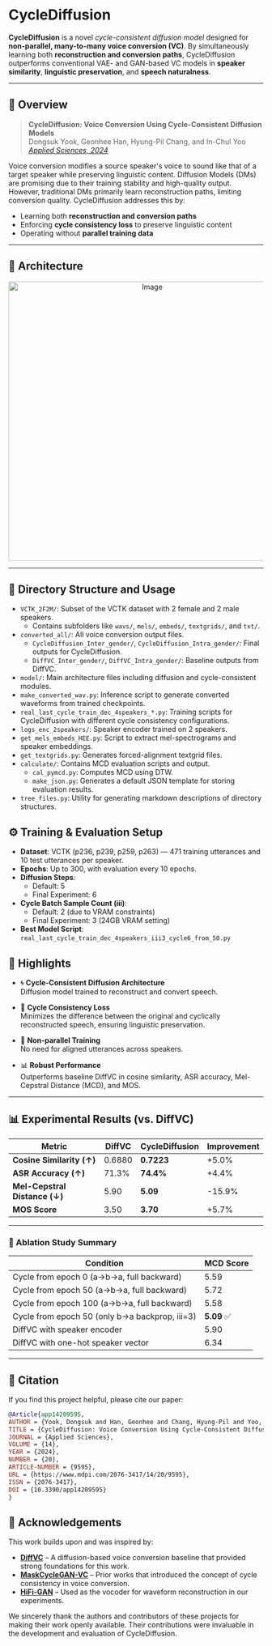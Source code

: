 # CycleDiffusion

**CycleDiffusion** is a novel *cycle-consistent diffusion model* designed for **non-parallel, many-to-many voice conversion (VC)**. By simultaneously learning both **reconstruction and conversion paths**, CycleDiffusion outperforms conventional VAE- and GAN-based VC models in **speaker similarity**, **linguistic preservation**, and **speech naturalness**.

---

## 📝 Overview

> **CycleDiffusion: Voice Conversion Using Cycle-Consistent Diffusion Models**  
> Dongsuk Yook, Geonhee Han, Hyung-Pil Chang, and In-Chul Yoo  
> [*Applied Sciences, 2024*](https://doi.org/10.3390/app14209595)

Voice conversion modifies a source speaker's voice to sound like that of a target speaker while preserving linguistic content. Diffusion Models (DMs) are promising due to their training stability and high-quality output. However, traditional DMs primarily learn reconstruction paths, limiting conversion quality. CycleDiffusion addresses this by:

- Learning both **reconstruction and conversion paths**
- Enforcing **cycle consistency loss** to preserve linguistic content
- Operating without **parallel training data**

---

## 🧠 Architecture

<p align="center">
  <img width="552" alt="Image" src="https://github.com/user-attachments/assets/d71929d9-e3d4-4e11-b205-f49208fa680b" />
</p>

---

## 📁 Directory Structure and Usage
- `VCTK_2F2M/`: Subset of the VCTK dataset with 2 female and 2 male speakers.
  - Contains subfolders like `wavs/`, `mels/`, `embeds/`, `textgrids/`, and `txt/`.
- `converted_all/`: All voice conversion output files.
  - `CycleDiffusion_Inter_gender/`, `CycleDiffusion_Intra_gender/`: Final outputs for CycleDiffusion.
  - `DiffVC_Inter_gender/`, `DiffVC_Intra_gender/`: Baseline outputs from DiffVC.
- `model/`: Main architecture files including diffusion and cycle-consistent modules.
- `make_converted_wav.py`: Inference script to generate converted waveforms from trained checkpoints.
- `real_last_cycle_train_dec_4speakers_*.py`: Training scripts for CycleDiffusion with different cycle consistency configurations.
- `logs_enc_2speakers/`: Speaker encoder trained on 2 speakers.
- `get_mels_embeds_HEE.py`: Script to extract mel-spectrograms and speaker embeddings.
- `get_textgrids.py`: Generates forced-alignment textgrid files.
- `calculate/`: Contains MCD evaluation scripts and output.
  - `cal_pymcd.py`: Computes MCD using DTW.
  - `make_json.py`: Generates a default JSON template for storing evaluation results.
- `tree_files.py`: Utility for generating markdown descriptions of directory structures.

## ⚙️ Training & Evaluation Setup
- **Dataset**: VCTK (p236, p239, p259, p263) — 471 training utterances and 10 test utterances per speaker.
- **Epochs**: Up to 300, with evaluation every 10 epochs.
- **Diffusion Steps**:
  - Default: 5
  - Final Experiment: 6
- **Cycle Batch Sample Count (iii)**:
  - Default: 2 (due to VRAM constraints)
  - Final Experiment: 3 (24GB VRAM setting)
- **Best Model Script**:  
  `real_last_cycle_train_dec_4speakers_iii3_cycle6_from_50.py`

## 🚩 Highlights

- 🌀 **Cycle-Consistent Diffusion Architecture**  
  Diffusion model trained to reconstruct and convert speech.

- 🔁 **Cycle Consistency Loss**  
  Minimizes the difference between the original and cyclically reconstructed speech, ensuring linguistic preservation.

- 🔗 **Non-parallel Training**  
  No need for aligned utterances across speakers.

- 📊 **Robust Performance**  
  Outperforms baseline DiffVC in cosine similarity, ASR accuracy, Mel-Cepstral Distance (MCD), and MOS.

---

## 📊 Experimental Results (vs. DiffVC)

| Metric | DiffVC | CycleDiffusion | Improvement |
|--------|--------|----------------|-------------|
| **Cosine Similarity (↑)** | 0.6880 | **0.7223** | +5.0% |
| **ASR Accuracy (↑)** | 71.3% | **74.4%** | +4.4% |
| **Mel-Cepstral Distance (↓)** | 5.90 | **5.09** | -15.9% |
| **MOS Score** | 3.50 | **3.70** | +5.7% |

---

### 🧪 Ablation Study Summary

| Condition                                           | MCD Score |
|----------------------------------------------------|-----------|
| Cycle from epoch 0 (a→b→a, full backward)           | 5.59      |
| Cycle from epoch 50 (a→b→a, full backward)          | 5.72      |
| Cycle from epoch 100 (a→b→a, full backward)         | 5.58      |
| Cycle from epoch 50 (only b→a backprop, iii=3)      | **5.09** ✅ |
| DiffVC with speaker encoder                         | 5.90      |
| DiffVC with one-hot speaker vector                  | 6.34      |

---

## 📖 Citation

If you find this project helpful, please cite our paper:

```bibtex
@Article{app14209595,
AUTHOR = {Yook, Dongsuk and Han, Geonhee and Chang, Hyung-Pil and Yoo, In-Chul},
TITLE = {CycleDiffusion: Voice Conversion Using Cycle-Consistent Diffusion Models},
JOURNAL = {Applied Sciences},
VOLUME = {14},
YEAR = {2024},
NUMBER = {20},
ARTICLE-NUMBER = {9595},
URL = {https://www.mdpi.com/2076-3417/14/20/9595},
ISSN = {2076-3417},
DOI = {10.3390/app14209595}
}
```

## 🙏 Acknowledgements

This work builds upon and was inspired by:

- **[DiffVC](https://arxiv.org/abs/2109.13821)** – A diffusion-based voice conversion baseline that provided strong foundations for this work.
- **[MaskCycleGAN-VC](https://arxiv.org/abs/2102.12841)** – Prior works that introduced the concept of cycle consistency in voice conversion.
- **[HiFi-GAN](https://arxiv.org/abs/2010.05646)** – Used as the vocoder for waveform reconstruction in our experiments.

We sincerely thank the authors and contributors of these projects for making their work openly available. Their contributions were invaluable in the development and evaluation of CycleDiffusion.

